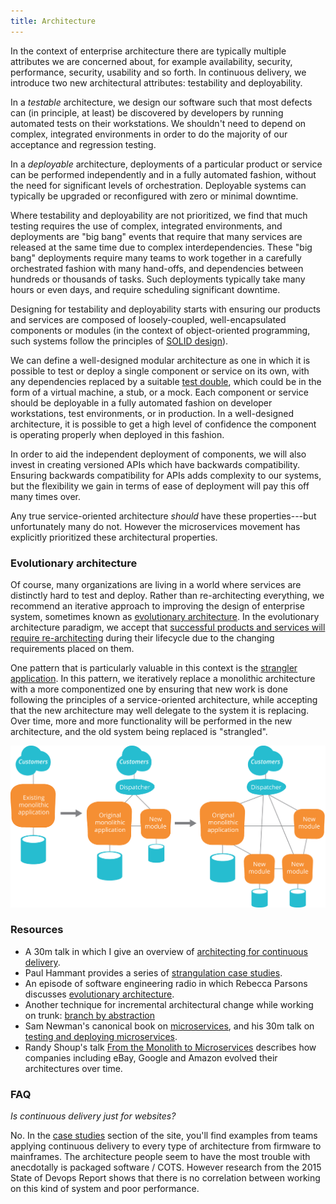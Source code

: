 ```yaml
---
title: Architecture
---
```


In the context of enterprise architecture there are typically multiple attributes we are concerned about, for example availability, security, performance, security, usability and so forth. In continuous delivery, we introduce two new architectural attributes: testability and deployability.

In a _testable_ architecture, we design our software such that most defects can (in principle, at least) be discovered by developers by running automated tests on their workstations. We shouldn't need to depend on complex, integrated environments in order to do the majority of our acceptance and regression testing.

In a _deployable_ architecture, deployments of a particular product or service can be performed independently and in a fully automated fashion, without the need for significant levels of orchestration. Deployable systems can typically be upgraded or reconfigured with zero or minimal downtime.

Where testability and deployability are not prioritized, we find that much testing requires the use of complex, integrated environments, and deployments are "big bang" events that require that many services are released at the same time due to complex interdependencies. These "big bang" deployments require many teams to work together in a carefully orchestrated fashion with many hand-offs, and dependencies between hundreds or thousands of tasks. Such deployments typically take many hours or even days, and require scheduling significant downtime.

Designing for testability and deployability starts with ensuring our products and services are composed of loosely-coupled, well-encapsulated components or modules (in the context of object-oriented programming, such systems follow the principles of [SOLID design](https://en.wikipedia.org/wiki/SOLID_(object-oriented_design))). 

We can define a well-designed modular architecture as one in which it is possible to test or deploy a single component or service on its own, with any dependencies replaced by a suitable [test double](http://martinfowler.com/bliki/TestDouble.html), which could be in the form of a virtual machine, a stub, or a mock. Each component or service should be deployable in a fully automated fashion on developer workstations, test environments, or in production. In a well-designed architecture, it is possible to get a high level of confidence the component is operating properly when deployed in this fashion.

In order to aid the independent deployment of components, we will also invest in creating versioned APIs which have backwards compatibility. Ensuring backwards compatibility for APIs adds complexity to our systems, but the flexibility we gain in terms of ease of deployment will pay this off many times over.

Any true service-oriented architecture _should_ have these properties---but unfortunately many do not. However the microservices movement has explicitly prioritized these architectural properties.

### Evolutionary architecture ###

Of course, many organizations are living in a world where services are distinctly hard to test and deploy. Rather than re-architecting everything, we recommend an iterative approach to improving the design of enterprise system, sometimes known as [evolutionary architecture](http://www.ibm.com/developerworks/library/j-eaed1/). In the evolutionary architecture paradigm, we accept that [successful products and services will require re-architecting](http://www.ustream.tv/recorded/61479577) during their lifecycle due to the changing requirements placed on them.

One pattern that is particularly valuable in this context is the [strangler application](http://www.martinfowler.com/bliki/StranglerApplication.html). In this pattern, we iteratively replace a monolithic architecture with a more componentized one by ensuring that new work is done following the principles of a service-oriented architecture, while accepting that the new architecture may well delegate to the system it is replacing. Over time, more and more functionality will be performed in the new architecture, and the old system being replaced is "strangled".

<img src="/images/strangler.png" />

### Resources ###

* A 30m talk in which I give an overview of [architecting for continuous delivery](https://www.youtube.com/watch?v=_wnd-eyPoMo).
* Paul Hammant provides a series of [strangulation case studies](http://paulhammant.com/2013/07/14/legacy-application-strangulation-case-studies/).
* An episode of software engineering radio in which Rebecca Parsons discusses [evolutionary architecture](http://www.se-radio.net/2015/08/se-radio-episode-236-rebecca-parsons-on-evolutionary-architecture/).
* Another technique for incremental architectural change while working on trunk: [branch by abstraction](/2011/05/make-large-scale-changes-incrementally-with-branch-by-abstraction/)
* Sam Newman's canonical book on [microservices](http://www.amazon.com/dp/1491950358?tag=contindelive-20), and his 30m talk on [testing and deploying microservices](https://www.youtube.com/watch?v=FotoHYyY8Bo).
* Randy Shoup's talk [From the Monolith to Microservices](http://www.ustream.tv/recorded/61479577) describes how companies including eBay, Google and Amazon evolved their architectures over time.

### FAQ ###

*Is continuous delivery just for websites?*

No. In the [case studies](/evidence-case-studies) section of the site, you'll find examples from teams applying continuous delivery to every type of architecture from firmware to mainframes. The architecture people seem to have the most trouble with anecdotally is packaged software / COTS. However research from the 2015 State of Devops Report shows that there is no correlation between working on this kind of system and poor performance.


